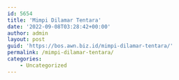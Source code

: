 ```yaml
---
id: 5654
title: 'Mimpi Dilamar Tentara'
date: '2022-09-08T03:28:42+00:00'
author: admin
layout: post
guid: 'https://bos.awn.biz.id/mimpi-dilamar-tentara/'
permalink: /mimpi-dilamar-tentara/
categories:
    - Uncategorized
---
```


